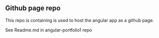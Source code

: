 ## Github page repo

This repo is containing is used to host the angular app as a github page.

See Readme.md in angular-portfolio1 repo